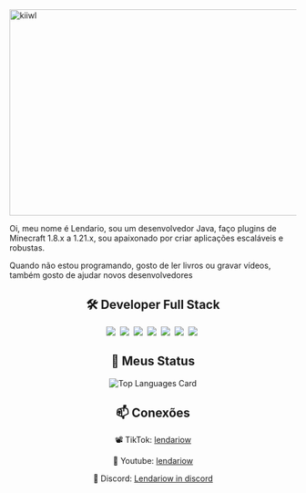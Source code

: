 <img src="https://cdn.discordapp.com/attachments/1419360294278398086/1420847713276133516/minecraft_title_5.png?ex=68d6e30c&is=68d5918c&hm=5e30a1a80a06cf03c71d5ac0923d80920575a80b05bfb567eb1ea7f4ab2be17f&" alt="kiiwl" width="1024" height="362">
</a><p>Oi, meu nome é Lendario, sou um desenvolvedor Java, faço plugins de Minecraft 1.8.x a 1.21.x, sou apaixonado por criar aplicações escaláveis e robustas.<p>Quando não estou programando, gosto de ler livros ou gravar vídeos, também gosto de ajudar novos desenvolvedores</p></div>



<h2 align="center">🛠 Developer Full Stack</h2>
<div align="center">
<img src="https://img.shields.io/badge/Java-%23ED8B00.svg?logo=openjdk&logoColor=white">&nbsp;
<img src="https://img.shields.io/badge/MariaDB-003545?logo=mariadb&logoColor=white">&nbsp;
<img src="https://img.shields.io/badge/MongoDB-%234ea94b.svg?logo=mongodb&logoColor=white">&nbsp;
<img src="https://img.shields.io/badge/MySQL-4479A1?logo=mysql&logoColor=fff">&nbsp;
<img src="https://img.shields.io/badge/Redis-%23DD0031.svg?logo=redis&logoColor=white">&nbsp;
<img src="https://img.shields.io/badge/Postgres-%23316192.svg?logo=postgresql&logoColor=white">&nbsp;
<img src="https://img.shields.io/badge/GitHub-%23121011.svg?logo=github&logoColor=white">&nbsp;</div>
<h2 align="center">🤖 Meus Status</h2>
<div align="center">
<img src="https://github-readme-stats.vercel.app/api/top-langs/?username=kiiwl&layout=compact&theme=dark" alt="Top Languages Card"></div>
<h2 align="center">📫 Conexões</h2>
<p align="center">📽 TikTok: <a href="https://tiktok.com/@.lendariow" target="_blank">lendariow</a></p>
<p align="center">🎥 Youtube: <a href="https://youtube.com/@kiiwl" target="_blank">lendariow</a></p>
<p align="center">📩 Discord: <a href="https://discord.gg/lendariow" target="_blank">Lendariow in discord</a></p>
